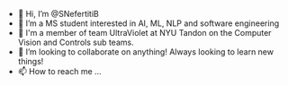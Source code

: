 - 👋 Hi, I’m @SNefertitiB
- 👀 I’m a MS student interested in AI, ML, NLP and software engineering
- 🌱 I'm a member of team UltraViolet at NYU Tandon on the Computer Vision and Controls sub teams.
- 💞️ I’m looking to collaborate on anything! Always looking to learn new things!
- 📫 How to reach me ...

<!---
SNefertitiB/SNefertitiB is a ✨ special ✨ repository because its `README.md` (this file) appears on your GitHub profile.
You can click the Preview link to take a look at your changes.
--->
